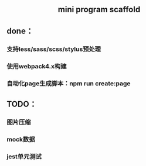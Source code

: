 <h2 align="center">mini program scaffold</h2>

## done：
### 支持less/sass/scss/stylus预处理
### 使用webpack4.x构建
### 自动化page生成脚本：npm run create:page

## TODO：
### 图片压缩
### mock数据
### jest单元测试